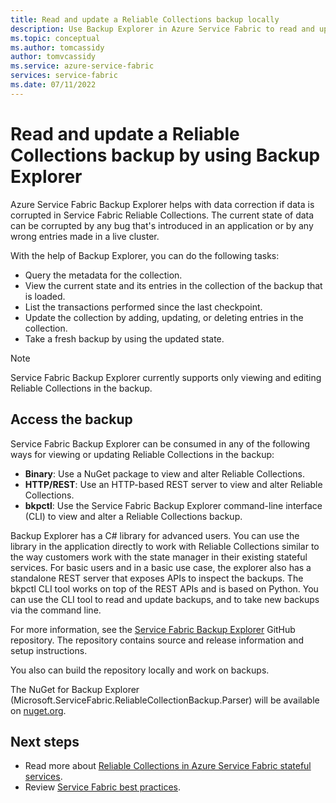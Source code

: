 ```yaml
---
title: Read and update a Reliable Collections backup locally 
description: Use Backup Explorer in Azure Service Fabric to read and update a local Reliable Collections backup.
ms.topic: conceptual
ms.author: tomcassidy
author: tomvcassidy
ms.service: azure-service-fabric
services: service-fabric
ms.date: 07/11/2022
---
```


# Read and update a Reliable Collections backup by using Backup Explorer

Azure Service Fabric Backup Explorer helps with data correction if data is corrupted in Service Fabric Reliable Collections. The current state of data can be corrupted by any bug that's introduced in an application or by any wrong entries made in a live cluster.

With the help of Backup Explorer, you can do the following tasks:
-	Query the metadata for the collection.
-	View the current state and its entries in the collection of the backup that is loaded.
-	List the transactions performed since the last checkpoint.
-	Update the collection by adding, updating, or deleting entries in the collection.
-	Take a fresh backup by using the updated state.

> [!NOTE]
> Service Fabric Backup Explorer currently supports only viewing and editing Reliable Collections in the backup.
>

## Access the backup

Service Fabric Backup Explorer can be consumed in any of the following ways for viewing or updating Reliable Collections in the backup:
-	**Binary**: Use a NuGet package to view and alter Reliable Collections.
-	**HTTP/REST**: Use an HTTP-based REST server to view and alter Reliable Collections.
-	**bkpctl**: Use the Service Fabric Backup Explorer command-line interface (CLI) to view and alter a Reliable Collections backup.

Backup Explorer has a C# library for advanced users. You can use the library in the application directly to work with Reliable Collections similar to the way customers work with the state manager in their existing stateful services. For basic users and in a basic use case, the explorer also has a standalone REST server that exposes APIs to inspect the backups. The bkpctl CLI tool works on top of the REST APIs and is based on Python. You can use the CLI tool to read and update backups, and to take new backups via the command line.

For more information, see the [Service Fabric Backup Explorer](https://github.com/microsoft/service-fabric-backup-explorer) GitHub repository. The repository contains source and release information and setup instructions.

You also can build the repository locally and work on backups.
 
The NuGet for Backup Explorer (Microsoft.ServiceFabric.ReliableCollectionBackup.Parser) will be available on [nuget.org](https://www.nuget.org/). 

## Next steps

* Read more about [Reliable Collections in Azure Service Fabric stateful services](service-fabric-reliable-services-reliable-collections.md).
* Review [Service Fabric best practices](./service-fabric-best-practices-security.md).